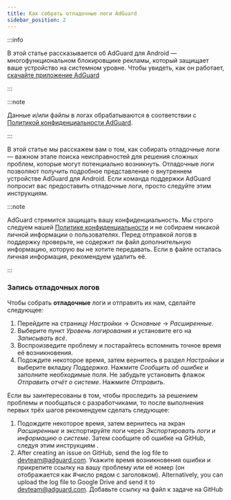 ```yaml
---
title: Как собрать отладочные логи AdGuard
sidebar_position: 2
---
```


:::info

В этой статье рассказывается об AdGuard для Android — многофункциональном блокировщике рекламы, который защищает ваше устройство на системном уровне. Чтобы увидеть, как он работает, [скачайте приложение AdGuard](https://agrd.io/download-kb-adblock)

:::

:::note

Данные и/или файлы в логах обрабатываются в соответствии с [Политикой конфиденциальности AdGuard](https://adguard.com/en/privacy.html).

:::

В этой статье мы расскажем вам о том, как собирать отладочные логи — важном этапе поиска неисправностей для решения сложных проблем, которые могут потенциально возникнуть. Отладочные логи позволяют получить подробное представление о внутреннем устройстве AdGuard для Android. Если команда поддержки AdGuard попросит вас предоставить отладочные логи, просто следуйте этим инструкциям.

:::note

AdGuard стремится защищать вашу конфиденциальность. Мы строго следуем нашей [Политике конфиденциальности](https://adguard.com/privacy/android.html) и не собираем никакой личной информации о пользователях. Перед отправкой логов в поддержку проверьте, не содержит ли файл дополнительную информацию, которую вы не хотите передавать. Если в файле осталась личная информация, рекомендуем удалить её.

:::

### Запись отладочных логов

Чтобы собрать **отладочные** логи и отправить их нам, сделайте следующее:

1. Перейдите на страницу *Настройки* → *Основные* → *Расширенные*.
1. Выберите пункт *Уровень логирования* и установите его на *Записывать всё*.
1. Воспроизведите проблему и постарайтесь вспомнить точное время её возникновения.
1. Подождите некоторое время, затем вернитесь в раздел *Настройки* и выберите вкладку *Поддержка*. Нажмите *Сообщить об ошибке* и заполните необходимые поля. Не забудьте установить флажок *Отправить отчёт о системе*. Нажмите *Отправить*.

Если вы заинтересованы в том, чтобы проследить за решением проблемы и пообщаться с разработчиками, то после выполнения первых трёх шагов рекомендуем сделать следующее:

1. Подождите некоторое время, затем вернитесь на экран *Расширенные* и экспортируйте логи через *Экспортировать логи и информацию о системе*. Затем сообщите об ошибке на GitHub, следуя этим инструкциям [](/guides/report-bugs.md).
1. After creating an issue on GitHub, send the log file to <devteam@adguard.com>. Укажите время возникновения ошибки и прикрепите ссылку на вашу проблему или её номер (он отображается как #число рядом с заголовком). Alternatively, you can upload the log file to Google Drive and send it to <devteam@adguard.com>. Добавьте ссылку на файл к задаче на GitHub
